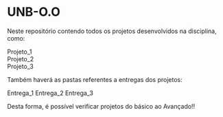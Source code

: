 # UNB-O.O

Neste repositório contendo todos os projetos desenvolvidos na disciplina, como:
<p>
Projeto_1<br>
Projeto_2<br>
Projeto_3<br>
</p>
Também haverá as pastas referentes a entregas dos projetos:<br>
<p>
Entrega_1
Entrega_2
Entrega_3
</p>
Desta forma, é possível verificar projetos do básico ao Avançado!!
